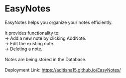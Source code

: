 # EasyNotes
EasyNotes helps you organize your notes efficiently.<br>
<br>
It provides functionality to:<br>
-> Add a new note by clicking AddNote.<br>
-> Edit the existing note.<br>
-> Deleting a note.<br>
<br>
Notes are being stored in the Database.
<br><br>
Deployment Link: https://aditisha15.github.io/EasyNotes/
